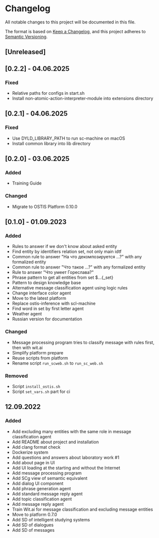 # Changelog

All notable changes to this project will be documented in this file.

The format is based on [Keep a Changelog](https://keepachangelog.com/en/1.0.0/),
and this project adheres to [Semantic Versioning](https://semver.org/spec/v2.0.0.html).

## [Unreleased]

## [0.2.2] - 04.06.2025

### Fixed

- Relative paths for configs in start.sh
- Install non-atomic-action-interpreter-module into extensions directory

## [0.2.1] - 04.06.2025

### Fixed

- Use DYLD_LIBRARY_PATH to run sc-machine on macOS
- Install common library into lib directory

## [0.2.0] - 03.06.2025

### Added

- Training Guide

### Changed

- Migrate to OSTIS Platform 0.10.0

## [0.1.0] - 01.09.2023

### Added

- Rules to answer if we don't know about asked entity
- Find entity by identifiers relation set, not only main idtf
- Common rule to answer "На что декомпозируется ...?" with any formalized entity
- Common rule to answer "Что такое ...?" with any formalized entity
- Rule to answer "Что умеет Гореслава?"
- Phrase pattern to get all entities from set $...{_set}
- Pattern to design knowledge base
- Alternative message classification agent using logic rules
- Change interface color agent
- Move to the latest platform
- Replace ostis-inference with scl-machine
- Find word in set by first letter agent
- Weather agent 
- Russian version for documentation

### Changed
- Message processing program tries to classify message with rules first, then with wit.ai
- Simplify platform prepare
- Reuse scripts from platform
- Rename script `run_scweb.sh` to `run_sc_web.sh`

### Removed
- Script `install_ostis.sh`
- Script `set_vars.sh` part for ci

## 12.09.2022

### Added

- Add excluding many entities with the same role in message classification agent
- Add README about project and installation
- Add clang format check
- Dockerize system
- Add questions and answers about laboratory work #1
- Add about page in UI
- Add UI loading at the starting and without the Internet
- Add message processing program
- Add SCg view of semantic equivalent
- Add dialog UI component
- Add phrase generation agent
- Add standard message reply agent
- Add topic classification agent
- Add message reply agent
- Train Wit.ai for message classification and excluding message entities
- Move to platform 0.7.0
- Add SD of intelligent studying systems
- Add SD of dialogues
- Add SD of messages
